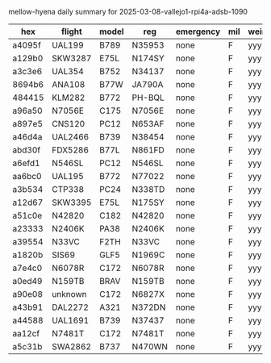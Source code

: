 mellow-hyena daily summary for 2025-03-08-vallejo1-rpi4a-adsb-1090

|hex|flight|model|reg|emergency|mil|weirdo|
|--|--|--|--|--|--|--|
|a4095f|UAL199|B789|N35953|none|F|yyy|
|a129b0|SKW3287|E75L|N174SY|none|F|yyy|
|a3c3e6|UAL354|B752|N34137|none|F|yyy|
|8694b6|ANA108|B77W|JA790A|none|F|yyy|
|484415|KLM282|B772|PH-BQL|none|F|yyy|
|a96a50|N7056E|C175|N7056E|none|F|yyy|
|a897e5|CNS120|PC12|N653AF|none|F|yyy|
|a46d4a|UAL2466|B739|N38454|none|F|yyy|
|abd30f|FDX5286|B77L|N861FD|none|F|yyy|
|a6efd1|N546SL|PC12|N546SL|none|F|yyy|
|aa6bc0|UAL195|B772|N77022|none|F|yyy|
|a3b534|CTP338|PC24|N338TD|none|F|yyy|
|a12d67|SKW3395|E75L|N175SY|none|F|yyy|
|a51c0e|N42820|C182|N42820|none|F|yyy|
|a23333|N2406K|PA38|N2406K|none|F|yyy|
|a39554|N33VC|F2TH|N33VC|none|F|yyy|
|a1820b|SIS69|GLF5|N1969C|none|F|yyy|
|a7e4c0|N6078R|C172|N6078R|none|F|yyy|
|a0ed49|N159TB|BRAV|N159TB|none|F|yyy|
|a90e08|unknown|C172|N6827X|none|F|yyy|
|a43b91|DAL2272|A321|N372DN|none|F|yyy|
|a44588|UAL1691|B739|N37437|none|F|yyy|
|aa12cf|N7481T|C172|N7481T|none|F|yyy|
|a5c31b|SWA2862|B737|N470WN|none|F|yyy|
